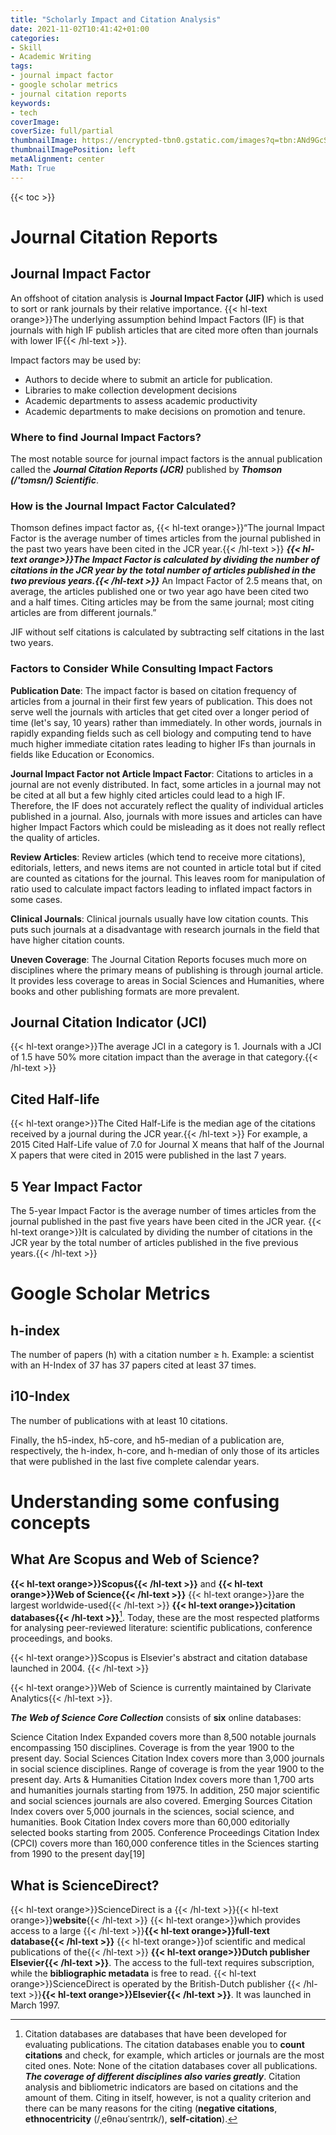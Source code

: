 ```yaml
---
title: "Scholarly Impact and Citation Analysis"
date: 2021-11-02T10:41:42+01:00
categories:
- Skill
- Academic Writing
tags:
- journal impact factor
- google scholar metrics
- journal citation reports
keywords:
- tech
coverImage:
coverSize: full/partial
thumbnailImage: https://encrypted-tbn0.gstatic.com/images?q=tbn:ANd9GcS2qgf_JHOeWSb5ZfLXdnWghh_lIkwnIr7zFA&usqp=CAU
thumbnailImagePosition: left
metaAlignment: center
Math: True
---
```


<!--more-->


{{< toc >}}
# Journal Citation Reports
## Journal Impact Factor

An offshoot of citation analysis is **Journal Impact Factor (JIF)** which is used to sort or rank journals by their relative importance. {{< hl-text orange>}}The underlying assumption behind Impact Factors (IF) is that journals with high IF publish articles that are cited more often than journals with lower IF{{< /hl-text >}}.

Impact factors may be used by:

* Authors to decide where to submit an article for publication.
* Libraries to make collection development decisions
* Academic departments to assess academic productivity
* Academic departments to make decisions on promotion and tenure.

### Where to find Journal Impact Factors?

The most notable source for journal impact factors is the annual publication called the ***Journal Citation Reports (JCR)*** published by ***Thomson (/'tɔmsn/) Scientific***.

### How is the Journal Impact Factor Calculated?

Thomson defines impact factor as, {{< hl-text orange>}}“The journal Impact Factor is the average number of times articles from the journal published in the past two years have been cited in the JCR year.{{< /hl-text >}} ***{{< hl-text orange>}}The Impact Factor is calculated by dividing the number of citations in the JCR year by the total number of articles published in the two previous years.{{< /hl-text >}}*** An Impact Factor of 2.5 means that, on average, the articles published one or two year ago have been cited two and a half times. Citing articles may be from the same journal; most citing articles are from different journals.”

JIF without self citations is calculated by subtracting self citations in the last two years.

### Factors to Consider While Consulting Impact Factors

**Publication Date**: The impact factor is based on citation frequency of articles from a journal in their first few years of publication. This does not serve well the journals with articles that get cited over a longer period of time (let's say, 10 years) rather than immediately. In other words, journals in rapidly expanding fields such as cell biology and computing tend to have much higher immediate citation rates leading to higher IFs than journals in fields like Education or Economics.

**Journal Impact Factor not Article Impact Factor**: Citations to articles in a journal are not evenly distributed. In fact, some articles in a journal may not be cited at all but a few highly cited articles could lead to a high IF. Therefore, the IF does not accurately reflect the quality of individual articles published in a journal. Also, journals with more issues and articles can have higher Impact Factors which could be misleading as it does not really reflect the quality of articles.

**Review Articles**: Review articles (which tend to receive more citations), editorials, letters, and news items are not counted in article total but if cited are counted as citations for the journal. This leaves room for manipulation of ratio used to calculate impact factors leading to inflated impact factors in some cases.

**Clinical Journals**: Clinical journals usually have low citation counts. This puts such journals at a disadvantage with research journals in the field that have higher citation counts.

**Uneven Coverage**: The Journal Citation Reports focuses much more on disciplines where the primary means of publishing is through journal article. It provides less coverage to areas in Social Sciences and Humanities, where books and other publishing formats are more prevalent.

## Journal Citation Indicator (JCI)
{{< hl-text orange>}}The average JCI in a category is 1. Journals with a JCI of 1.5 have 50% more citation impact than the average in that category.{{< /hl-text >}}

## Cited Half-life
{{< hl-text orange>}}The Cited Half-Life is the median age of the citations received by a journal during the JCR year.{{< /hl-text >}} For example, a 2015 Cited Half-Life value of 7.0 for Journal X means that half of the Journal X papers that were cited in 2015 were published in the last 7 years.

## 5 Year Impact Factor

The 5-year Impact Factor is the average number of times articles from the journal published in the past five years have been cited in the JCR year. {{< hl-text orange>}}It is calculated by dividing the number of citations in the JCR year by the total number of articles published in the five previous years.{{< /hl-text >}}


# Google Scholar Metrics

## h-index
The number of papers (h) with a citation number ≥ h. Example: a scientist with an H-Index of 37 has 37 papers cited at least 37 times.

## i10-Index
The number of publications with at least 10 citations.  

Finally, the h5-index, h5-core, and h5-median of a publication are, respectively, the h-index, h-core, and h-median of only those of its articles that were published in the last five complete calendar years.

# Understanding some confusing concepts
## What Are Scopus and Web of Science?

**{{< hl-text orange>}}Scopus{{< /hl-text >}}** and **{{< hl-text orange>}}Web of Science{{< /hl-text >}}** {{< hl-text orange>}}are the largest worldwide-used{{< /hl-text >}} **{{< hl-text orange>}}citation databases{{< /hl-text >}}**[^cita]. Today, these are the most respected platforms for analysing peer-reviewed literature: scientific publications, conference proceedings, and books.

{{< hl-text orange>}}Scopus is Elsevier's abstract and citation database launched in 2004. {{< /hl-text >}}

{{< hl-text orange>}}Web of Science is currently maintained by Clarivate Analytics{{< /hl-text >}}.

***The Web of Science Core Collection*** consists of **six** online databases:

Science Citation Index Expanded covers more than 8,500 notable journals encompassing 150 disciplines. Coverage is from the year 1900 to the present day.
Social Sciences Citation Index covers more than 3,000 journals in social science disciplines. Range of coverage is from the year 1900 to the present day.
Arts & Humanities Citation Index covers more than 1,700 arts and humanities journals starting from 1975. In addition, 250 major scientific and social sciences journals are also covered.
Emerging Sources Citation Index covers over 5,000 journals in the sciences, social science, and humanities.
Book Citation Index covers more than 60,000 editorially selected books starting from 2005.
Conference Proceedings Citation Index (CPCI) covers more than 160,000 conference titles in the Sciences starting from 1990 to the present day[19]

## What is ScienceDirect?

{{< hl-text orange>}}ScienceDirect is a {{< /hl-text >}}{{< hl-text orange>}}**website**{{< /hl-text >}} {{< hl-text orange>}}which provides access to a large {{< /hl-text >}}**{{< hl-text orange>}}full-text database{{< /hl-text >}}** {{< hl-text orange>}}of scientific and medical publications of the{{< /hl-text >}} **{{< hl-text orange>}}Dutch publisher Elsevier{{< /hl-text >}}**. The access to the full-text requires subscription, while the **bibliographic metadata** is free to read. {{< hl-text orange>}}ScienceDirect is operated by the British-Dutch publisher {{< /hl-text >}}**{{< hl-text orange>}}Elsevier{{< /hl-text >}}**. It was launched in March 1997.

[^cita]: Citation databases are databases that have been developed for evaluating publications. The citation databases enable you to **count citations** and check, for example, which articles or journals are the most cited ones. Note: None of the citation databases cover all publications. ***The coverage of different disciplines also varies greatly***. Citation analysis and bibliometric indicators are based on citations and the amount of them. Citing in itself, however, is not a quality criterion and there can be many reasons for the citing (**negative citations**, **ethnocentricity** (/ˌeθnəʊˈsentrɪk/), **self-citation**).
